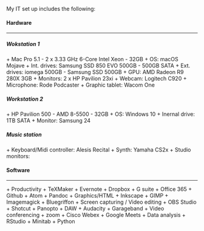 
My IT set up includes the following:

<h4>Hardware</h4>
<hr />

<h5>Wokstation 1</h5>
+ Mac Pro 5.1 - 2 x 3.33 GHz 6-Core Intel Xeon - 32GB
+ OS: macOS Mojave
+ Int. drives: Samsung SSD 850 EVO 500GB - 500GB SATA 
+ Ext. drives: iomega 500GB - Samsung SSD 500GB
+ GPU: AMD Radeon R9 280X 3GB
+ Monitors: 2 x HP Pavilion 23xi
+ Webcam: Logitech C920
+ Microphone: Rode Podcaster
+ Graphic tablet: Wacom One

<h5>Workstation 2</h5>
+ HP Pavilion 500 - AMD 8-5500 - 32GB 
+ OS: Windows 10
+ Inernal drive: 1TB SATA
+ Monitor: Samsung 24

<h5>Music station</h5>
+ Keyboard/Midi controller: Alesis Recital
+ Synth: Yamaha CS2x
+ Studio monitors:

<h4>Software</h4>
<hr />
+ Productivity
  + TeXMaker
  + Evernote
  + Dropbox
  + G suite
  + Office 365
  + Github
  + Atom
  + Pandoc
+ Graphics/HTML
  + Inkscape
  + GIMP
  + Imagemagick
  + Bluegriffon
+ Screen capturing / Video editing
  + OBS Studio
  + Shotcut
  + Panopto
+ DAW
  + Audacity
  + Garageband
+ Video conferencing
  + zoom
  + Cisco Webex
  + Google Meets
+ Data analysis
  + RStudio
  + Minitab
  + Python
